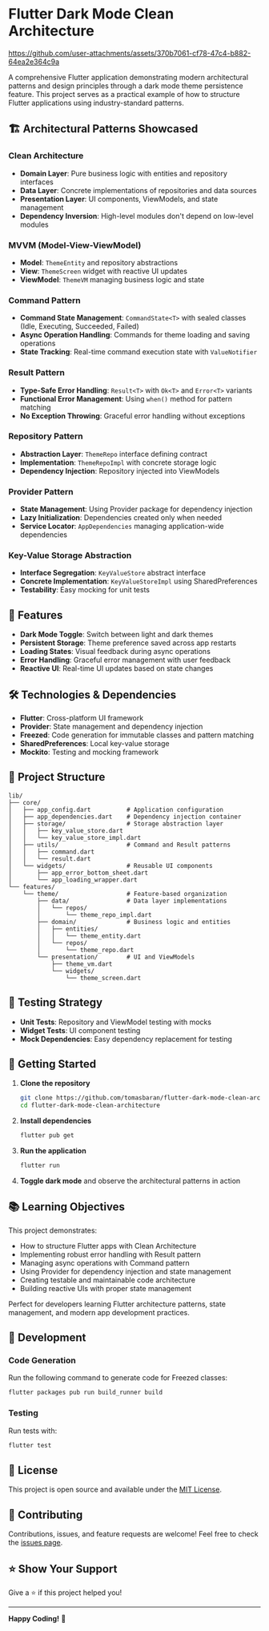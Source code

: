 # Flutter Dark Mode Clean Architecture





https://github.com/user-attachments/assets/370b7061-cf78-47c4-b882-64ea2e364c9a





A comprehensive Flutter application demonstrating modern architectural patterns and design principles through a dark mode theme persistence feature. This project serves as a practical example of how to structure Flutter applications using industry-standard patterns.

## 🏗️ **Architectural Patterns Showcased**

### **Clean Architecture**
- **Domain Layer**: Pure business logic with entities and repository interfaces
- **Data Layer**: Concrete implementations of repositories and data sources
- **Presentation Layer**: UI components, ViewModels, and state management
- **Dependency Inversion**: High-level modules don't depend on low-level modules

### **MVVM (Model-View-ViewModel)**
- **Model**: `ThemeEntity` and repository abstractions
- **View**: `ThemeScreen` widget with reactive UI updates
- **ViewModel**: `ThemeVM` managing business logic and state

### **Command Pattern**
- **Command State Management**: `CommandState<T>` with sealed classes (Idle, Executing, Succeeded, Failed)
- **Async Operation Handling**: Commands for theme loading and saving operations
- **State Tracking**: Real-time command execution state with `ValueNotifier`

### **Result Pattern**
- **Type-Safe Error Handling**: `Result<T>` with `Ok<T>` and `Error<T>` variants
- **Functional Error Management**: Using `when()` method for pattern matching
- **No Exception Throwing**: Graceful error handling without exceptions

### **Repository Pattern**
- **Abstraction Layer**: `ThemeRepo` interface defining contract
- **Implementation**: `ThemeRepoImpl` with concrete storage logic
- **Dependency Injection**: Repository injected into ViewModels

### **Provider Pattern**
- **State Management**: Using Provider package for dependency injection
- **Lazy Initialization**: Dependencies created only when needed
- **Service Locator**: `AppDependencies` managing application-wide dependencies

### **Key-Value Storage Abstraction**
- **Interface Segregation**: `KeyValueStore` abstract interface
- **Concrete Implementation**: `KeyValueStoreImpl` using SharedPreferences
- **Testability**: Easy mocking for unit tests

## 🎨 **Features**

- **Dark Mode Toggle**: Switch between light and dark themes
- **Persistent Storage**: Theme preference saved across app restarts
- **Loading States**: Visual feedback during async operations
- **Error Handling**: Graceful error management with user feedback
- **Reactive UI**: Real-time UI updates based on state changes

## 🛠️ **Technologies & Dependencies**

- **Flutter**: Cross-platform UI framework
- **Provider**: State management and dependency injection
- **Freezed**: Code generation for immutable classes and pattern matching
- **SharedPreferences**: Local key-value storage
- **Mockito**: Testing and mocking framework

## 📁 **Project Structure**

```
lib/
├── core/
│   ├── app_config.dart          # Application configuration
│   ├── app_dependencies.dart    # Dependency injection container
│   ├── storage/                 # Storage abstraction layer
│   │   ├── key_value_store.dart
│   │   └── key_value_store_impl.dart
│   ├── utils/                   # Command and Result patterns
│   │   ├── command.dart
│   │   └── result.dart
│   └── widgets/                 # Reusable UI components
│       ├── app_error_bottom_sheet.dart
│       └── app_loading_wrapper.dart
└── features/
    └── theme/                   # Feature-based organization
        ├── data/                # Data layer implementations
        │   └── repos/
        │       └── theme_repo_impl.dart
        ├── domain/              # Business logic and entities
        │   ├── entities/
        │   │   └── theme_entity.dart
        │   └── repos/
        │       └── theme_repo.dart
        └── presentation/        # UI and ViewModels
            ├── theme_vm.dart
            └── widgets/
                └── theme_screen.dart
```

## 🧪 **Testing Strategy**

- **Unit Tests**: Repository and ViewModel testing with mocks
- **Widget Tests**: UI component testing
- **Mock Dependencies**: Easy dependency replacement for testing

## 🚀 **Getting Started**

1. **Clone the repository**
   ```bash
   git clone https://github.com/tomasbaran/flutter-dark-mode-clean-architecture.git
   cd flutter-dark-mode-clean-architecture
   ```

2. **Install dependencies**
   ```bash
   flutter pub get
   ```

3. **Run the application**
   ```bash
   flutter run
   ```

4. **Toggle dark mode** and observe the architectural patterns in action

## 📚 **Learning Objectives**

This project demonstrates:
- How to structure Flutter apps with Clean Architecture
- Implementing robust error handling with Result pattern
- Managing async operations with Command pattern
- Using Provider for dependency injection and state management
- Creating testable and maintainable code architecture
- Building reactive UIs with proper state management

Perfect for developers learning Flutter architecture patterns, state management, and modern app development practices.

## 🔧 **Development**

### **Code Generation**
Run the following command to generate code for Freezed classes:
```bash
flutter packages pub run build_runner build
```

### **Testing**
Run tests with:
```bash
flutter test
```

## 📄 **License**

This project is open source and available under the [MIT License](LICENSE).

## 🤝 **Contributing**

Contributions, issues, and feature requests are welcome! Feel free to check the [issues page](https://github.com/tomasbaran/flutter-dark-mode-clean-architecture/issues).

## ⭐ **Show Your Support**

Give a ⭐️ if this project helped you!

---

**Happy Coding!** 🚀
